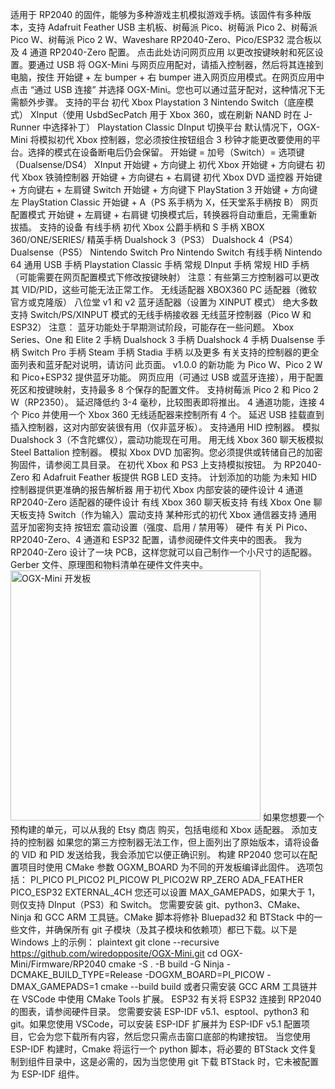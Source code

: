 适用于 RP2040 的固件，能够为多种游戏主机模拟游戏手柄。该固件有多种版本，支持 Adafruit Feather USB 主机板、树莓派 Pico、树莓派 Pico 2、树莓派 Pico W、树莓派 Pico 2 W、Waveshare RP2040-Zero、Pico/ESP32 混合板以及 4 通道 RP2040-Zero 配置。
点击此处访问网页应用 以更改按键映射和死区设置。要通过 USB 将 OGX-Mini 与网页应用配对，请插入控制器，然后将其连接到电脑，按住 开始键 + 左 bumper + 右 bumper 进入网页应用模式。在网页应用中点击 “通过 USB 连接” 并选择 OGX-Mini。您也可以通过蓝牙配对，这种情况下无需额外步骤。
支持的平台
初代 Xbox
Playstation 3
Nintendo Switch（底座模式）
XInput（使用 UsbdSecPatch 用于 Xbox 360，或在刷新 NAND 时在 J-Runner 中选择补丁）
Playstation Classic
DInput
切换平台
默认情况下，OGX-Mini 将模拟初代 Xbox 控制器，您必须按住按钮组合 3 秒钟才能更改要使用的平台。选择的模式在设备断电后仍会保留。
开始键 = 加号（Switch）= 选项键（Dualsense/DS4）
XInput
开始键 + 方向键上
初代 Xbox
开始键 + 方向键右
初代 Xbox 铁骑控制器
开始键 + 方向键右 + 右肩键
初代 Xbox DVD 遥控器
开始键 + 方向键右 + 左肩键
Switch
开始键 + 方向键下
PlayStation 3
开始键 + 方向键左
PlayStation Classic
开始键 + A（PS 系手柄为 X，任天堂系手柄按 B）
网页配置模式
开始键 + 左肩键 + 右肩键
切换模式后，转换器将自动重启，无需重新拔插。
支持的设备
有线手柄
初代 Xbox 公爵手柄和 S 手柄
XBOX 360/ONE/SERIES/ 精英手柄
Dualshock 3（PS3）
Dualshock 4（PS4）
Dualsense（PS5）
Nintendo Switch Pro
Nintendo Switch 有线手柄
Nintendo 64 通用 USB 手柄
Playstation Classic 手柄
常规 DInput 手柄
常规 HID 手柄（可能需要在网页配置模式下修改按键映射）
注意：有些第三方控制器可以更改其 VID/PID，这些可能无法正常工作。
无线适配器
XBOX360 PC 适配器（微软官方或克隆版）
八位堂 v1 和 v2 蓝牙适配器（设置为 XINPUT 模式）
绝大多数支持 Switch/PS/XINPUT 模式的无线手柄接收器
无线蓝牙控制器（Pico W 和 ESP32）
注意： 蓝牙功能处于早期测试阶段，可能存在一些问题。
Xbox Series、One 和 Elite 2 手柄
Dualshock 3 手柄
Dualshock 4 手柄
Dualsense 手柄
Switch Pro 手柄
Steam 手柄
Stadia 手柄
以及更多
有关支持的控制器的更全面列表和蓝牙配对说明，请访问 此页面。
v1.0.0 的新功能
为 Pico W、Pico 2 W 和 Pico+ESP32 提供蓝牙功能。
网页应用（可通过 USB 或蓝牙连接），用于配置死区和按键映射，支持最多 8 个保存的配置文件。
支持树莓派 Pico 2 和 Pico 2 W（RP2350）。
延迟降低约 3-4 毫秒，比较图表即将推出。
4 通道功能，连接 4 个 Pico 并使用一个 Xbox 360 无线适配器来控制所有 4 个。
延迟 USB 挂载直到插入控制器，这对内部安装很有用（仅非蓝牙板）。
支持通用 HID 控制器。
模拟 Dualshock 3（不含陀螺仪），震动功能现在可用。
用无线 Xbox 360 聊天板模拟 Steel Battalion 控制器。
模拟 Xbox DVD 加密狗。您必须提供或转储自己的加密狗固件，请参阅工具目录。
在初代 Xbox 和 PS3 上支持模拟按钮。
为 RP2040-Zero 和 Adafruit Feather 板提供 RGB LED 支持。
计划添加的功能
为未知 HID 控制器提供更准确的报告解析器
用于初代 Xbox 内部安装的硬件设计
4 通道 RP2040-Zero 适配器的硬件设计
有线 Xbox 360 聊天板支持
有线 Xbox One 聊天板支持
Switch（作为输入）震动支持
某种形式的初代 Xbox 通信器支持
通用蓝牙加密狗支持
按钮宏
震动设置（强度、启用 / 禁用等）
硬件
有关 Pi Pico、RP2040-Zero、4 通道和 ESP32 配置，请参阅硬件文件夹中的图表。
我为 RP2040-Zero 设计了一块 PCB，这样您就可以自己制作一个小尺寸的适配器。Gerber 文件、原理图和物料清单在硬件文件夹中。
<img src="images/OGX-Mini-rpzero-int.jpg" alt="OGX-Mini 开发板" width="400">
如果您想要一个预构建的单元，可以从我的 Etsy 商店 购买，包括电缆和 Xbox 适配器。
添加支持的控制器
如果您的第三方控制器无法工作，但上面列出了原始版本，请将设备的 VID 和 PID 发送给我，我会添加它以便正确识别。
构建
RP2040
您可以在配置项目时使用 CMake 参数 OGXM_BOARD 为不同的开发板编译此固件。
选项包括：
PI_PICO
PI_PICO2
PI_PICOW
PI_PICO2W
RP_ZERO
ADA_FEATHER
PICO_ESP32
EXTERNAL_4CH
您还可以设置 MAX_GAMEPADS，如果大于 1，则仅支持 DInput（PS3）和 Switch。
您需要安装 git、python3、CMake、Ninja 和 GCC ARM 工具链。CMake 脚本将修补 Bluepad32 和 BTStack 中的一些文件，并确保所有 git 子模块（及其子模块和依赖项）都已下载。以下是 Windows 上的示例：
plaintext
git clone --recursive https://github.com/wiredopposite/OGX-Mini.git
cd OGX-Mini/Firmware/RP2040
cmake -S . -B build -G Ninja -DCMAKE_BUILD_TYPE=Release -DOGXM_BOARD=PI_PICOW -DMAX_GAMEPADS=1
cmake --build build
或者只需安装 GCC ARM 工具链并在 VSCode 中使用 CMake Tools 扩展。
ESP32
有关将 ESP32 连接到 RP2040 的图表，请参阅硬件目录。
您需要安装 ESP-IDF v5.1、esptool、python3 和 git。如果您使用 VSCode，可以安装 ESP-IDF 扩展并为 ESP-IDF v5.1 配置项目，它会为您下载所有内容，然后您只需点击窗口底部的构建按钮。
当您使用 ESP-IDF 构建时，Cmake 将运行一个 python 脚本，将必要的 BTStack 文件复制到组件目录中，这是必需的，因为当您使用 git 下载 BTStack 时，它未被配置为 ESP-IDF 组件。
